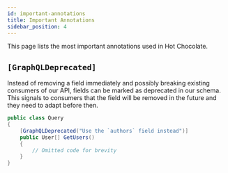 ```yaml
---
id: important-annotations
title: Important Annotations
sidebar_position: 4
---
```


This page lists the most important annotations used in Hot Chocolate.

## `[GraphQLDeprecated]`

Instead of removing a field immediately and possibly breaking existing consumers of our API, fields can be marked as deprecated in our schema. This signals to consumers that the field will be removed in the future and they need to adapt before then.

```csharp
public class Query
{
    [GraphQLDeprecated("Use the `authors` field instead")]
    public User[] GetUsers()
    {
        // Omitted code for brevity
    }
}
```
